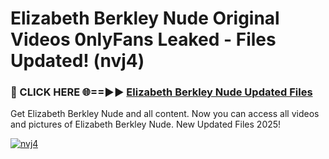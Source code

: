 # Elizabeth Berkley Nude Original Videos 0nlyFans Leaked - Files Updated! (nvj4)

<h3>🔴 CLICK HERE 🌐==►► <a href="https://tinyurl.com/52m3yx9h" rel="nofollow">Elizabeth Berkley Nude Updated Files</a></h3>

Get Elizabeth Berkley Nude and all content. Now you can access all videos and pictures of Elizabeth Berkley Nude. New Updated Files 2025!

[![nvj4](https://i.imgur.com/TnHtlc8.gif)](https://tinyurl.com/52m3yx9h)

